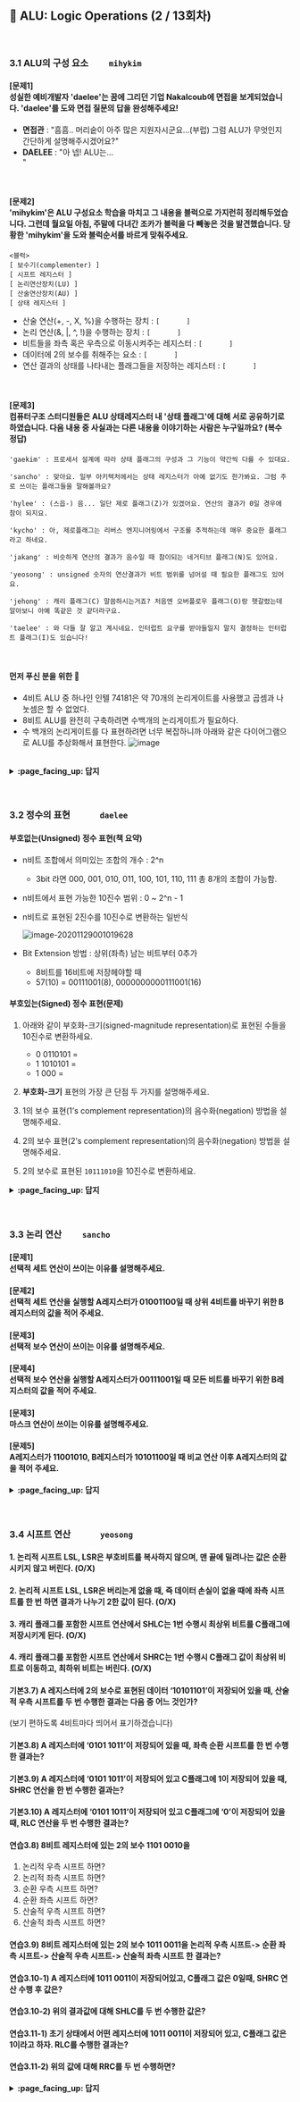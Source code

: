 ## 🦄 ALU: Logic Operations (2 / 13회차)
<br>

### 3.1 ALU의 구성 요소　　	`mihykim`
#### [문제1]<br>성실한 예비개발자 'daelee'는 꿈에 그리던 기업 Nakalcoub에 면접을 보게되었습니다. 'daelee'를 도와 면접 질문의 답을 완성해주세요!
- __면접관__ : "흠흠.. 머리숱이 아주 많은 지원자시군요...(부럽) 그럼 ALU가 무엇인지 간단하게 설명해주시겠어요?"
- __DAELEE__ : "아 넵! ALU는... `　　　　　　　　　　　　　　　　　　　 　　　　　　　　　　　　　　　 　　　`"
<br>

#### [문제2]<br>'mihykim'은 ALU 구성요소 학습을 마치고 그 내용을 블럭으로 가지런히 정리해두었습니다. 그런데 월요일 아침, 주말에 다녀간 조카가 블럭을 다 빼놓은 것을 발견했습니다. 당황한 'mihykim'을 도와 블럭순서를 바르게 맞춰주세요.
```
<블럭>
[ 보수기(complementer) ]
[ 시프트 레지스터 ]
[ 논리연산장치(LU) ]
[ 산술연산장치(AU) ]
[ 상태 레지스터 ]
```
- 산술 연산(+, -, X, %)을 수행하는 장치 : `[　　　　]`
- 논리 연산(&, |, ^, !)을 수행하는 장치 : `[　　　　]`
- 비트들을 좌측 혹은 우측으로 이동시켜주는 레지스터 :  `[　　　　]`
- 데이터에 2의 보수를 취해주는 요소 : `[　　　　]`
- 연산 결과의 상태를 나타내는 플래그들을 저장하는 레지스터 :  `[　　　　]`
<br>

#### [문제3]<br>컴퓨터구조 스터디원들은 ALU 상태레지스터 내 '상태 플래그'에 대해 서로 공유하기로 하였습니다. 다음 내용 중 사실과는 다른 내용을 이야기하는 사람은 누구일까요? (복수 정답)
```
'gaekim' : 프로세서 설계에 따라 상태 플래그의 구성과 그 기능이 약간씩 다를 수 있대요.

'sancho' : 맞아요. 일부 아키텍처에서는 상태 레지스터가 아예 없기도 한가봐요. 그럼 주로 쓰이는 플래그들을 말해볼까요?

'hylee' : (스읍-) 음... 일단 제로 플래그(Z)가 있겠어요. 연산의 결과가 0일 경우에 참이 되지요.

'kycho' : 아, 제로플래그는 리버스 엔지니어링에서 구조를 추적하는데 매우 중요한 플래그라고 하네요.

'jakang' : 비슷하게 연산의 결과가 음수일 때 참이되는 네거티브 플래그(N)도 있어요.

'yeosong' : unsigned 숫자의 연산결과가 비트 범위를 넘어설 때 필요한 플래그도 있어요.

'jehong' : 캐리 플래그(C) 말씀하시는거죠? 처음엔 오버플로우 플래그(O)랑 헷갈렸는데 알아보니 아예 똑같은 것 같더라구요.

'taelee' : 와 다들 잘 알고 계시네요. 인터럽트 요구를 받아들일지 말지 결정하는 인터럽트 플래그(I)도 있습니다!
```
<br>

#### 먼저 푸신 분을 위한 🍪
- 4비트 ALU 중 하나인 인텔 74181은 약 70개의 논리게이트를 사용했고 곱셈과 나눗셈은 할 수 없었다.
- 8비트 ALU를 완전히 구축하려면 수백개의 논리게이트가 필요하다.
- 수 백개의 논리게이트를 다 표현하려면 너무 복잡하니까 아래와 같은 다이어그램으로 ALU를 추상화해서 표현한다.
![image](https://user-images.githubusercontent.com/60066472/100407924-12ee1380-30ad-11eb-8b19-a272f00714fd.png)
<br>

<details>
<summary> <b> :page_facing_up: 답지 </b>  </summary><br>
  
#### [문제1]<br>성실한 예비개발자 'daelee'는 꿈에 그리던 기업 Nakalcoub에 면접을 보게되었습니다. 'daelee'를 도와 면접 질문의 답을 완성해주세요!
- __면접관__ : "흠흠.. 머리숱이 아주 많은 지원자시군요...(부럽) 그럼 ALU가 무엇인지 간단하게 설명해주시겠어요?"
- __DAELEE__ : "아 넵! ALU는 `CPU의 주요 구성요소 중 하나로, Arithmetic Logic Unit이라는 이름 그대로 산술논리연산장치를 말합니다.
덧셈뺄셈과 같은 산술연산과 AND, OR와 같은 논리연산을 수행하는 핵심적인 회로입니다.`"
<br>

#### [문제2]<br>'mihykim'은 ALU 구성요소 학습을 마치고 그 내용을 블럭으로 가지런히 정리해두었습니다. 그런데 월요일 아침, 주말에 다녀간 조카가 블럭을 다 빼놓은 것을 발견했습니다. 당황한 'mihykim'을 도와 블럭순서를 바르게 맞춰주세요.
- 산술 연산(+, -, X, %)을 수행하는 장치 : `[ 산술연산장치(AU) ]`
- 논리 연산(&, |, ^, !)을 수행하는 장치 : `[ 논리연산장치(LU) ]`
- 비트들을 좌측 혹은 우측으로 이동시켜주는 레지스터 :  `[ 시프트 레지스터 ]`
- 데이터에 2의 보수를 취해주는 요소 : `[ 보수기(complementer) ]`
- 연산 결과의 상태를 나타내는 플래그들을 저장하는 레지스터 :  `[ 상태 레지스터 ]`
<br>

#### [문제3]<br>컴퓨터구조 스터디원들은 ALU 상태레지스터 내 '상태 플래그'에 대해 서로 공유하기로 하였습니다. 다음 내용 중 사실과는 다른 내용을 이야기하는 사람은 누구일까요? (복수 정답)
```
'jehong'
캐리 플래그(C) 말씀하시는거죠? 처음엔 오버플로우 플래그(O)랑 헷갈렸는데 알아보니 확실히 다른 것이더라구요. 
캐리 플래그는 최상단 비트에서 자리올림 발생 시 Set되고
오버플로우 플래그는 최대 표현 범위를 넘어섰거나, 같은 부호를 더했는데 다른 부호가 나와버릴 때 Set 된답니다.
예를 들어 1000 + 1000 => 10000 에서는 캐리 플래그가,
0111 + 0001 => 1000 에서는 오버플로우가 Set됩니다. (7 + 1 => -8)
```
```
'taelee'
와 다들 잘 알고 계시네요!
지금까지는 상태플래그를 이야기했는데 상태레지스터에는 CPU를 제어하기위해 사용되는 제어플래그(Control flag)도 있답니다. 
그 예로 인터럽트 요구를 받아들일지 말지 결정하는 인터럽트 플래그(I)가 있습니다!
```
<br>

</details>
<br><br>

### 3.2 정수의 표현　　　	`daelee`

#### 부호없는(Unsigned) 정수 표현(책 요약)

- n비트 조합에서 의미있는 조합의 개수 : 2^n 

  - 3bit 라면 000, 001, 010, 011, 100, 101, 110, 111 총 8개의 조합이 가능함.

- n비트에서 표현 가능한 10진수 범위 : 0 ~ 2^n - 1 

- n비트로 표현된 2진수를 10진수로 변환하는 일반식

  ![image-20201129001019628](https://user-images.githubusercontent.com/37580034/100521739-b8f26880-31e8-11eb-8f1a-a16575e65987.png)


- Bit Extension 방법 : 상위(좌측) 남는 비트부터 0추가

  - 8비트를 16비트에 저장헤야할 때 
  - 57(10) = 00111001(8), 0000000000111001(16)
  
#### 부호있는(Signed) 정수 표현(문제)

1. 아래와 같이 부호화-크기(signed-magnitude representation)로 표현된 수들을 10진수로 변환하세요.

   - 0 0110101 = 
   - 1 1010101 = 
   - 1 000 =


2. **부호화-크기** 표현의 가장 큰 단점 두 가지를 설명해주세요. 



3. 1의 보수 표현(1’s complement representation)의 음수화(negation) 방법을 설명해주세요.



4. 2의 보수 표현(2’s complement representation)의 음수화(negation) 방법을 설명해주세요.



5. 2의 보수로 표현된 `10111010`을 10진수로 변환하세요.



   

<details>
<summary> <b> :page_facing_up: 답지 </b>  </summary><br>
  
1. 아래와 같이 부호화-크기(signed-magnitude representation)로 표현된 수들을 10진수로 변환하세요.

   - 0 0110101 = 
   - 1 1010101 = 
   - 1 000 =
 

   > 정답 : 
   >
   > - 0 0110101 = 1 * (1x2^5 + 1x2^4 + 1x2^2 + 1x2^0) = (32 + 16 + 4 + 1) = 53  
   > - 1 1010101 = -53
   > - 1 000 = 0

2. **부호화-크기** 표현의 가장 큰 단점 두 가지를 설명해주세요. 

   > 정답 : 
   >
   > 1. n비트 조합에서 의미있는 조합의 개수 : 2^n 가 아니라 2^n - 1 이다. 부호화-크기 표현에서는 1000(2)과 0000(2) 둘 다 0을 표현하므로 **하나의 조합을 낭비하게 된다.**
   > 2. 계산을 수행할 때 **부호비트와 크기 부분을 별도로 처리**해야한다. 크기 부분만 따로 계산한 뒤 크기 부분의 절댓값이 더 큰 수의 부호를 결과값의 부호로 세트해야함. 귀찮음.

3. 1의 보수 표현(1’s complement representation)의 음수화(negation) 방법을 설명해주세요.

   > 정답 : **모든 비트들을 반전한다.** (0 -> 1, 1 -> 0)
   >
   > - 1의 보수 표현에서 **Bit Extension**은 Sign Bit 다음에 Sign Bit와 같은 수를 추가하는 방식으로 이루어진다.
   > - 그러나 여전히 0에 대한 표현이 두 가지이므로 조합의 낭비가 발생한다. 그래서 일반적으로 컴퓨터는 2의 보수 표현법을 더 많이(아니 거의 100%) 사용한다.

4. 2의 보수 표현(2’s complement representation)의 음수화(negation) 방법을 설명해주세요.

   > 정답 : 모든 비트들을 반전하고, **결과값에 1을 더한다.**
   >
   > 1을 더함으로서 조합의 개수를 낭비하지 않게 되었다! 2의 보수 표현에서는 음수0이 사라진 대신, 음수0은 절대값이 가장 큰 음수와 매핑된다. 예를 들어, 100(2)은 부호화-크기 표현에서 음수 0이었지만, 2의보수 표현에서는 -4다.

5. 2의 보수로 표현된 `10111010`을 10진수로 변환하세요.

   > 정답 : **-70**
   >
   > 방법1. 책 145p 예제(3-4) 일반식 참고
   >
   > -  -128 + (1x2^5 + 1x2^4 + 1x2^3 + 1x2^1) = -128 + (32 + 16 + 8 + 2) = -70
   > <br>
   >
   > 방법2. 책 146p 예제(3-6) 참고
   >
   > 1. 10111010 - 1 한 뒤 => 10111001
   > 2.  0은 1로, 1은 0으로 바꿔주기 =>   01000110
   > 3. 10진수로 변환하고 - 부호 붙이기 => -70

   

</details>
<br><br>

### 3.3 논리 연산　　	`sancho`

#### [문제1]<br>선택적 세트 연산이 쓰이는 이유를 설명해주세요.

#### [문제2]<br>선택적 세트 연산을 실행할 A레지스터가 01001100일 때 상위 4비트를 바꾸기 위한 B레지스터의 값을 적어 주세요. 

#### [문제3]<br>선택적 보수 연산이 쓰이는 이유를 설명해주세요.

#### [문제4]<br>선택적 보수 연산을 실행할 A레지스터가 00111001일 때 모든 비트를 바꾸기 위한 B레지스터의 값을 적어 주세요.

#### [문제3]<br>마스크 연산이 쓰이는 이유를 설명해주세요.

#### [문제5]<br>A레지스터가 11001010, B레지스터가 10101100일 때 비교 연산 이후 A레지스터의 값을 적어 주세요.

<details>
<summary> <b> :page_facing_up: 답지 </b>  </summary><br>
  
#### [문제1]<br>선택적 세트 연산이 쓰이는 이유를 설명해주세요.
-> 선택적 세트 연산은 어떤 레지스터의 특정 비트들을 1로 세트하려고 할 때 쓰이는 연산으로 A레지스터의 바꿀 비트 위치에 1을 세트하고 OR연산을 수행합니다. 

#### [문제2]<br>선택적 세트 연산을 수행할 A레지스터가 01001100일 때 상위 4비트를 바꾸기 위한 B레지스터의 값을 적어 주세요. 
-> 11110000, 상위 4비트인 앞 네자리에 1로 세팅하여 A레지스터에 선택적 세트 연산을 적용하게 됩니다.

#### [문제3]<br>선택적 보수 연산이 쓰이는 이유를 설명해주세요.
-> 선택적 보수 연산은 레지스터의 특정 비트들을 보수화하기 위한 동작이며 바꿀 A레지스터에 반전시킬 비트 위치에다 1을 세트하고 XOR연산을 수행합니다. 

#### [문제4]<br>선택적 보수 연산을 실행할 A레지스터가 00111001일 때 모든 비트를 바꾸기 위한 B레지스터의 값을 적어 주세요.
-> 11111111, 모든 위치에 1을 세트하여 A레지스터에 선택적 보수 연산을 적용하게 됩니다.

#### [문제5]<br>마스크 연산이 쓰이는 이유를 설명해주세요.
-> 마스크 연산은 데이터 내 특정 비트들의 값을 0으로 리셋시키기 사용하며, 바꿀 A레지스터에 대응되는 비트 위치에 0으로 세트하고 나머지 위치에 1을 세트한 후 AND 연산을 수행합니다.

#### [문제6]<br>A레지스터가 11001010, B레지스터가 10101100일 때 비교 연산 이후 A레지스터의 값을 적어 주세요.
-> 01100110, 같은 자리에 하나씩 비교하며 XOR연산을 진행하면 A레지스터의 값이 다음과 같이 바뀌게 됩니다.

</details>
<br><br>

### 3.4 시프트 연산　　　	`yeosong`


#### 1. 논리적 시프트 LSL, LSR은 부호비트를 복사하지 않으며, 맨 끝에 밀려나는 값은 순환시키지 않고 버린다. (O/X)

#### 2. 논리적 시프트 LSL, LSR은 버리는게 없을 때, 즉 데이터 손실이 없을 때에 좌측 시프트를 한 번 하면 결과가 나누기 2한 값이 된다. (O/X) 

#### 3. 캐리 플래그를 포함한 시프트 연산에서 SHLC는 1번 수행시 최상위 비트를 C플래그에 저장시키게 된다. (O/X)

#### 4. 캐리 플래그를 포함한 시프트 연산에서 SHRC는 1번 수행시 C플래그 값이 최상위 비트로 이동하고, 최하위 비트는 버린다. (O/X)

#### 기본3.7) A 레지스터에 2의 보수로 표현된 데이터 ‘10101101’이 저장되어 있을 때, 산술적 우측 시프트를 두 번 수행한 결과는 다음 중 어느 것인가? 
(보기 편하도록 4비트마다 띄어서 표기하겠습니다)

#### 기본3.8) A 레지스터에 ‘0101 1011’이 저장되어 있을 때, 좌측 순환 시프트를 한 번 수행한 결과는?

#### 기본3.9) A 레지스터에 ‘0101 1011’이 저장되어 있고 C플래그에 1이 저장되어 있을 때, SHRC 연산을 한 번 수행한 결과는? 

#### 기본3.10) A 레지스터에 ‘0101 1011’이 저장되어 있고 C플래그에 ‘0’이 저장되어 있을 때, RLC 연산을 두 번 수행한 결과는?

#### 연습3.8) 8비트 레지스터에 있는 2의 보수 1101 0010을 

1. 논리적 우측 시프트 하면? 
2. 논리적 좌측 시프트 하면? 
3. 순환 우측 시프트 하면? 
4. 순환 좌측 시프트 하면? 
5. 산술적 우측 시프트 하면? 
6. 산술적 좌측 시프트 하면? 

#### 연습3.9) 8비트 레지스터에 있는 2의 보수 1011 0011을 논리적 우측 시프트-> 순환 좌측 시프트-> 산술적 우측 시프트-> 산술적 좌측 시프트 한 결과는?

#### 연습3.10-1) A 레지스터에 1011 0011이 저장되어있고, C플래그 값은 0일때, SHRC 연산 수행 후 값은? 

#### 연습3.10-2) 위의 결과값에 대해 SHLC를 두 번 수행한 값은?

#### 연습3.11-1) 초기 상태에서 어떤 레지스터에 1011 0011이 저장되어 있고, C플래그 값은 1이라고 하자. RLC를 수행한 결과는? 

#### 연습3.11-2) 위의 값에 대해 RRC를 두 번 수행하면?

<details>
<summary> <b> :page_facing_up: 답지 </b>  </summary><br>

#### 1. 논리적 시프트 LSL, LSR은 부호비트를 복사하지 않으며, 맨 끝에 밀려나는 값은 순환시키지 않고 버린다. (O)
#### 2. 논리적 시프트 LSL, LSR은 버리는게 없을 때, 즉 데이터 손실이 없을 때에 좌측 시프트를 한 번 하면 결과가 나누기 2한 값이 된다. (X)
> 앞부분 설명은 맞는데, 곱하기 2한 값이 됩니다. 예를 들면 0010 (2) -> 0100 (4) 
#### 3. 캐리 플래그를 포함한 시프트 연산에서 SHLC는 1번 수행시 최상위 비트를 C플래그에 저장시키게 된다. (O)
#### 4. 캐리 플래그를 포함한 시프트 연산에서 SHRC는 1번 수행시 C플래그 값이 최상위 비트로 이동하고, 최하위 비트는 버린다. (O)
#### 기본3.7) A 레지스터에 2의 보수로 표현된 데이터 ‘10101101’이 저장되어 있을 때, 산술적 우측 시프트를 두 번 수행한 결과는 다음 중 어느 것인가? 
(보기 편하도록 4비트마다 띄어서 표기하겠습니다)

1010 1101 를 ASR하면 <br>
1101 0110. 얘를 한 번 더 ASR하면 <br>
1110 1011이다. 그래서 정답은 <br>
> 1110 1011

#### 기본3.8) A 레지스터에 ‘0101 1011’이 저장되어 있을 때, 좌측 순환 시프트를 한 번 수행한 결과는?
> 최상위의 0이 최하위로 가서 1011 0110

#### 기본3.9) A 레지스터에 ‘0101 1011’이 저장되어 있고 C플래그에 1이 저장되어 있을 때, SHRC 연산을 한 번 수행한 결과는? 

> SHRC = Shift Right with Carry <br>
> 캐리 플래그 1, 0101 1011에서 캐리 플래그의 값이 최상위 비트에 저장되니까 답은 1010 1101.

#### 기본3.10) A 레지스터에 ‘0101 1011’이 저장되어 있고 C플래그에 ‘0’이 저장되어 있을 때, RLC 연산을 두 번 수행한 결과는?

RLC = Rotate Left with Carry <br>
0 0101 1011 에서 한 번 하면<br>
0 1011 0110 , 여기서 한 번 더 하면<br>
> 1 0110 1100

#### 연습3.8) 8비트 레지스터에 있는 2의 보수 1101 0010을 

1. 논리적 우측 시프트 하면?
> 0110 1001
2. 논리적 좌측 시프트 하면?
> 1010 0100
3. 순환 우측 시프트 하면?
> 0110 1001
4. 순환 좌측 시프트 하면?
> 1010 0101
5. 산술적 우측 시프트 하면?
> 1110 1001
6. 산술적 좌측 시프트 하면?
> 1010 0100

#### 연습3.9) 8비트 레지스터에 있는 2의 보수 1011 0011을 논리적 우측 시프트-> 순환 좌측 시프트-> 산술적 우측 시프트-> 산술적 좌측 시프트 한 결과는?

1011 0011을 논리적 우측 시프트 하면 (부호비트 복사 안하고 남는 거 버리고)<br>
0101 1001 그걸 순환 좌측 시프트 하면 (남는 거 순환 시키고)<br>
1011 0010 그걸 산술적 우측 시프트 하면 (부호비트 복사하고, 남는 거는 버리고)<br>
1101 1001 이걸 산술적 좌측 시프트 하면 (한 칸씩 좌측으로 밀고 남는 거는 버리고)<br>
> 1011 0010 

#### 연습3.10-1) A 레지스터에 1011 0011이 저장되어있고, C플래그 값은 0일때, SHRC 연산 수행 후 값은? 
`SHRC` : C플래그의 값이 최상위 비트로 이동하고, 남는 건 버린다. <br>
> 우측이니까 0 1011 0011에서 0 0101 1001

#### 연습3.10-2) 위의 결과값에 대해 SHLC를 두 번 수행한 값은?
`SHLC` :  최상위 비트가 버려지지 않고 C플래그에 저장되고, 원래의 C플래그 값은 지워진다. 남는 건 버린다. <br>
0 0101 1001에서 1회 하면 0 1011 0010. <br>
여기서 한 번 더 하면 1 0110 0100. <br>
> 답은 0110 0100

#### 연습3.11-1) 초기 상태에서 어떤 레지스터에 1011 0011이 저장되어 있고, C플래그 값은 1이라고 하자. RLC를 수행한 결과는? 
`RLC` : 최상위 비트가 버려지지 않고 C플래그에 저장되고, 원래의 C플래그 값은 지워진다. 남는 건 순환<br>
1 1011 0011 -> 1 0110 0111
> 1 0110 0111
 

#### 연습3.11-2) 위의 값에 대해 RRC를 두 번 수행하면?
`RRC` : C플래그의 값이 최상위 비트로 이동, 남는 건 순환 <br>
위의 값인 1 0110 0111에서 <br>
-> 1 1011 0011 <br>
-> 1 1101 1001 <br>

> 1 1101 1001



</details>
<br><br>
